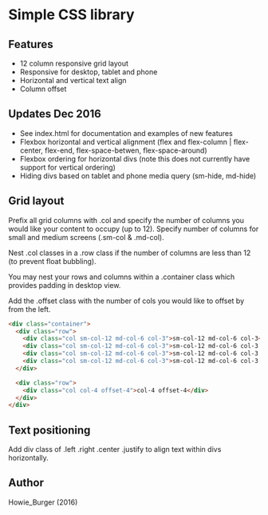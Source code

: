 # Simple CSS library

## Features
- 12 column responsive grid layout
- Responsive for desktop, tablet and phone
- Horizontal and vertical text align
- Column offset

## Updates Dec 2016
- See index.html for documentation and examples of new features
- Flexbox horizontal and vertical alignment (flex and flex-column | flex-center, flex-end, flex-space-betwen, flex-space-around)
- Flexbox ordering for horizontal divs (note this does not currently have support for vertical ordering)
- Hiding divs based on tablet and phone media query (sm-hide, md-hide)

## Grid layout
Prefix all grid columns with .col and specify the number of columns you would like your content to occupy (up to 12). Specify number of columns for small and medium screens (.sm-col & .md-col).

Nest .col classes in a .row class if the number of columns are less than 12 (to prevent float bubbling).

You may nest your rows and columns within a .container class which provides padding in desktop view.

Add the .offset class with the number of cols you would like to offset by from the left.

```html
<div class="container">
  <div class="row">
    <div class="col sm-col-12 md-col-6 col-3">sm-col-12 md-col-6 col-3</div>
    <div class="col sm-col-12 md-col-6 col-3">sm-col-12 md-col-6 col-3 </div>
    <div class="col sm-col-12 md-col-6 col-3">sm-col-12 md-col-6 col-3 </div>
    <div class="col sm-col-12 md-col-6 col-3">sm-col-12 md-col-6 col-3 </div>
  </div>

  <div class="row">
    <div class="col col-4 offset-4">col-4 offset-4</div>
  </div>
</div>
```

## Text positioning
Add div class of .left .right .center .justify to align text within divs horizontally.

## Author
Howie_Burger (2016)
